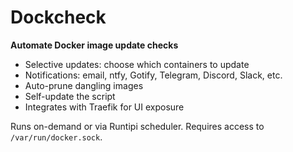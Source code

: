 # Dockcheck

**Automate Docker image update checks**

- Selective updates: choose which containers to update
- Notifications: email, ntfy, Gotify, Telegram, Discord, Slack, etc.
- Auto-prune dangling images
- Self-update the script
- Integrates with Traefik for UI exposure

Runs on-demand or via Runtipi scheduler. Requires access to `/var/run/docker.sock`.
